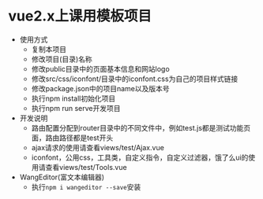 # vue2.x上课用模板项目

- 使用方式
  - 复制本项目
  - 修改项目(目录)名称
  - 修改public目录中的页面基本信息和网站logo
  - 修改src/css/iconfont/目录中的iconfont.css为自己的项目样式链接
  - 修改package.json中的项目name以及版本号
  - 执行npm install初始化项目
  - 执行npm run serve开发项目
- 开发说明
  - 路由配置分配到router目录中的不同文件中，例如test.js都是测试功能页面，路由路径都是test开头
  - ajax请求的使用请查看views/test/Ajax.vue
  - iconfont，公用css，工具类，自定义指令，自定义过滤器，饿了么ui的使用请查看views/test/Tools.vue
- WangEditor(富文本编辑器)
  - 执行`npm i wangeditor --save`安装
